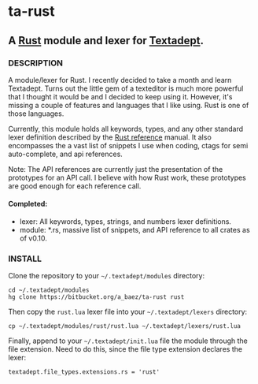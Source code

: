 # ta-rust
## A [Rust](http://www.rust-lang.org) module and lexer for [Textadept](http://foicica.com/textadept/).

### DESCRIPTION
A module/lexer for Rust. I recently decided to take a month and learn
Textadept. Turns out the little gem of a texteditor is much more
powerful that I thought it would be and I decided to keep using it. However,
it's missing a couple of features and languages that I like using. Rust is one
of those languages.

Currently, this module holds all keywords, types, and any other standard lexer
definition described by the [Rust reference](static.rust-lang.org/doc/master/rust.html)
manual. It also encompasses the a vast list of snippets I use when coding,
ctags for semi auto-complete, and api references.

Note: The API references are currently just the presentation of the prototypes
for an API call. I believe with how Rust work, these prototypes are good enough for each reference call.  

#### Completed:
*   lexer: All keywords, types, strings, and numbers lexer definitions.
*   module: *.rs, massive list of snippets, and API reference to all crates as of v0.10.


### INSTALL
Clone the repository to your `~/.textadept/modules` directory:

```
cd ~/.textadept/modules
hg clone https://bitbucket.org/a_baez/ta-rust rust
```

Then copy the `rust.lua` lexer file into your `~/.textadept/lexers` directory:

```
cp ~/.textadept/modules/rust/rust.lua ~/.textadept/lexers/rust.lua
```

Finally, append to your `~/.textadept/init.lua` file the module through the
file extension. Need to do this, since the file type extension declares the
lexer:

```
textadept.file_types.extensions.rs = 'rust'
```
